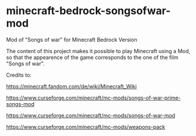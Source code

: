 # minecraft-bedrock-songsofwar-mod
Mod of "Songs of war" for Minecraft Bedrock Version

The content of this project makes it possible to play Minecraft using a Mod, so that the appearence of the game corresponds to the one of the film "Songs of war".

Credits to:

https://minecraft.fandom.com/de/wiki/Minecraft_Wiki

https://www.curseforge.com/minecraft/mc-mods/songs-of-war-prime-songs-mod

https://www.curseforge.com/minecraft/mc-mods/songs-of-war-mod

https://www.curseforge.com/minecraft/mc-mods/weapons-pack


